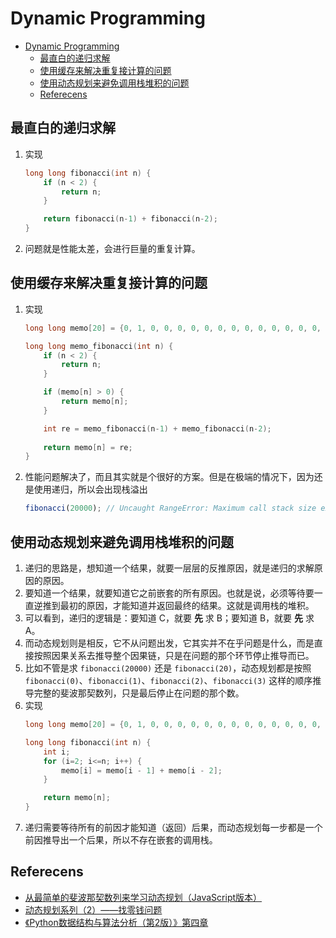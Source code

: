 # Dynamic Programming


<!-- TOC -->

- [Dynamic Programming](#dynamic-programming)
    - [最直白的递归求解](#最直白的递归求解)
    - [使用缓存来解决重复接计算的问题](#使用缓存来解决重复接计算的问题)
    - [使用动态规划来避免调用栈堆积的问题](#使用动态规划来避免调用栈堆积的问题)
    - [Referecens](#referecens)

<!-- /TOC -->


## 最直白的递归求解
1. 实现
    ```cpp
    long long fibonacci(int n) {
        if (n < 2) {
            return n;
        }

        return fibonacci(n-1) + fibonacci(n-2);
    }
    ```
2. 问题就是性能太差，会进行巨量的重复计算。


## 使用缓存来解决重复接计算的问题
1. 实现
    ```cpp
    long long memo[20] = {0, 1, 0, 0, 0, 0, 0, 0, 0, 0, 0, 0, 0, 0, 0, 0, 0, 0, 0, 0};

    long long memo_fibonacci(int n) {
        if (n < 2) {
            return n;
        }

        if (memo[n] > 0) {
            return memo[n];
        }

        int re = memo_fibonacci(n-1) + memo_fibonacci(n-2);
        
        return memo[n] = re;
    }
    ```
2. 性能问题解决了，而且其实就是个很好的方案。但是在极端的情况下，因为还是使用递归，所以会出现栈溢出
    ```js
    fibonacci(20000); // Uncaught RangeError: Maximum call stack size exceeded
    ```


## 使用动态规划来避免调用栈堆积的问题
1. 递归的思路是，想知道一个结果，就要一层层的反推原因，就是递归的求解原因的原因。
2. 要知道一个结果，就要知道它之前嵌套的所有原因。也就是说，必须等待要一直逆推到最初的原因，才能知道并返回最终的结果。这就是调用栈的堆积。
3. 可以看到，递归的逻辑是：要知道 C，就要 **先** 求 B；要知道 B，就要 **先** 求 A。
4. 而动态规划则是相反，它不从问题出发，它其实并不在乎问题是什么，而是直接按照因果关系去推导整个因果链，只是在问题的那个环节停止推导而已。
5. 比如不管是求 `fibonacci(20000)` 还是 `fibonacci(20)`，动态规划都是按照 `fibonacci(0)`、`fibonacci(1)`、`fibonacci(2)`、`fibonacci(3)` 这样的顺序推导完整的斐波那契数列，只是最后停止在问题的那个数。
6. 实现
    ```cpp
    long long memo[20] = {0, 1, 0, 0, 0, 0, 0, 0, 0, 0, 0, 0, 0, 0, 0, 0, 0, 0, 0, 0};

    long long fibonacci(int n) {
        int i;
        for (i=2; i<=n; i++) {
            memo[i] = memo[i - 1] + memo[i - 2];
        }

        return memo[n];
    }
    ```
7. 递归需要等待所有的前因才能知道（返回）后果，而动态规划每一步都是一个前因推导出一个后果，所以不存在嵌套的调用栈。


## Referecens
* [从最简单的斐波那契数列来学习动态规划（JavaScript版本）](https://developer.51cto.com/art/202005/616273.htm)
* [动态规划系列（2）——找零钱问题](https://www.jianshu.com/p/9ea65dd9e792)
* [《Python数据结构与算法分析（第2版）》第四章](https://book.douban.com/subject/34785178/)